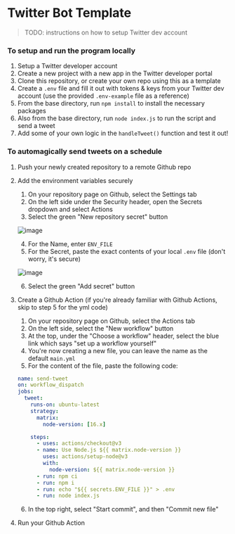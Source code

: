 # Twitter Bot Template

> TODO: instructions on how to setup Twitter dev account

### To setup and run the program locally
1. Setup a Twitter developer account
2. Create a new project with a new app in the Twitter developer portal
3. Clone this repository, or create your own repo using this as a template
4. Create a `.env` file and fill it out with tokens & keys from your Twitter dev account (use the provided `.env-example` file as a reference)
5. From the base directory, run `npm install` to install the necessary packages
6. Also from the base directory, run `node index.js` to run the script and send a tweet
7. Add some of your own logic in the `handleTweet()` function and test it out!

### To automagically send tweets on a schedule
1. Push your newly created repository to a remote Github repo
2. Add the environment variables securely
    1. On your repository page on Github, select the Settings tab
    2. On the left side under the Security header, open the Secrets dropdown and select Actions
    3. Select the green "New repository secret" button
    
    ![image](https://user-images.githubusercontent.com/42755431/208821499-2e7d1a16-436a-4f9d-bc26-c51549c6c832.png)
    
    4. For the Name, enter `ENV_FILE`
    5. For the Secret, paste the exact contents of your local `.env` file (don't worry, it's secure)
    
    ![image](https://user-images.githubusercontent.com/42755431/208821679-0cf0b22b-cf5f-43de-863d-ca35a97c852d.png)
    
    6. Select the green "Add secret" button
3. Create a Github Action (if you're already familiar with Github Actions, skip to step 5 for the yml code)

    1. On your repository page on Github, select the Actions tab
    2. On the left side, select the "New workflow" button
    3. At the top, under the "Choose a workflow" header, select the blue link which says "set up a workflow yourself"
    4. You're now creating a new file, you can leave the name as the default `main.yml`
    5. For the content of the file, paste the following code:
    
    ```yml
    name: send-tweet
    on: workflow_dispatch
    jobs:
      tweet:
        runs-on: ubuntu-latest
        strategy:
          matrix:
            node-version: [16.x]

        steps:
          - uses: actions/checkout@v3
          - name: Use Node.js ${{ matrix.node-version }}
            uses: actions/setup-node@v3
            with:
              node-version: ${{ matrix.node-version }}
          - run: npm ci
          - run: npm i
          - run: echo "${{ secrets.ENV_FILE }}" > .env
          - run: node index.js
    ```
    6. In the top right, select "Start commit", and then "Commit new file"
4. Run your Github Action

